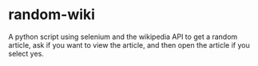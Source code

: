 # random-wiki
A python script using selenium and the wikipedia API to get a random article, ask if you want to view the article, and then open the article if you select yes. 
